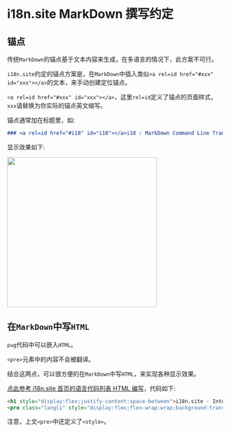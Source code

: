# i18n.site MarkDown 撰写约定

## 锚点

传统`MarkDown`的锚点基于文本内容来生成，在多语言的情况下，此方案不可行。

`i18n.site`约定的锚点方案是，在`MarkDown`中插入类似`<a rel=id href="#xxx" id="xxx"></a>`的文本，来手动创建定位锚点。

`<a rel=id href="#xxx" id="xxx"></a>`，这里`rel=id`定义了锚点的页面样式，`xxx`请替换为你实际的锚点英文缩写。

锚点通常加在标题里，如:

```md
### <a rel=id href="#i18" id="i18"></a>i18 : MarkDown Command Line Translation Tool
```

显示效果如下:

<img src="//p.3ti.site/1721381136.avif" width="350">

## 在`MarkDown`中写`HTML`

`pug`代码中可以嵌入`HTML`。

`<pre>`元素中的内容不会被翻译。

结合这两点，可以很方便的在`MarkDown`中写`HTML`，来实现各种显示效果。

[点此参考 i18n.site 首页的语言代码列表 HTML 编写](//raw.githubusercontent.com/i18n-site/md/main/zh/README.md)，代码如下:

```html
<h1 style="display:flex;justify-content:space-between">i18n.site ⋅ International Solutions<img src="//p.3ti.site/logo.svg" style="user-select:none;margin-top:-1px;width:42px"></h1>
<pre class="langli" style="display:flex;flex-wrap:wrap;background:transparent;border:1px solid #eee;font-size:12px;box-shadow:0 0 3px inset #eee;padding:12px 5px 4px 12px;justify-content:space-between;"><style>pre.langli i{font-weight:300;font-family:s;margin-right:2px;margin-bottom:8px;font-style:normal;color:#666;border-bottom:1px dashed #ccc;}</style><i>English</i><i>简体中文</i><i>Deutsch</i> … …</pre>
```

注意，上文`<pre>`中还定义了`<style>`。